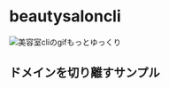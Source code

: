 # beautysaloncli
  
![美容室cliのgifもっとゆっくり](https://user-images.githubusercontent.com/25046698/74504405-684e9f00-4f37-11ea-803b-77b9901614b3.gif)


## ドメインを切り離すサンプル